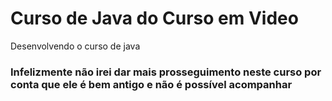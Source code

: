 # Curso de Java do Curso em Video
 Desenvolvendo o curso de java

### Infelizmente não irei dar mais prosseguimento neste curso por conta que ele é bem antigo e não é possível acompanhar
